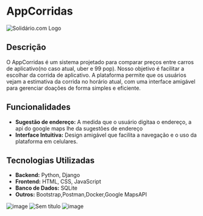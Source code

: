 # AppCorridas

![Solidário.com Logo]([https://via.placeholder.com/150](https://www.canva.com/design/DAGDtVg2D7k/JBPZSjbIb8UT0Wfz9wwnUw/edit))

## Descrição

O AppCorridas é um sistema projetado para comparar preços entre carros de aplicativo(no caso atual, uber e 99 pop). Nosso objetivo é facilitar a escolhar da corrida de aplicativo.
A plataforma permite que os usuários vejam a estimativa da corrida no horário atual, com uma interface amigável para gerenciar doações de forma simples e eficiente.

## Funcionalidades

- **Sugestão de endereço:** A medida que o usuário digitaa o endereço, a api do google maps lhe da sugestões de endereço
- **Interface Intuitiva:** Design amigável que facilita a navegação e o uso da plataforma em celulares.

## Tecnologias Utilizadas

- **Backend:** Python, Django
- **Frontend:** HTML, CSS, JavaScript
- **Banco de Dados:** SQLite
- **Outros:** Bootstrap,Postman,Docker,Google MapsAPI


![image](https://github.com/user-attachments/assets/d0b4c020-31d6-4def-a9a1-eadc16ec7f7e)
![Sem título](https://github.com/user-attachments/assets/a80930d9-577f-4207-a19c-593e26479284)
![image](https://github.com/user-attachments/assets/938a5789-c1b8-45ef-9157-4e2eeb6615ba)





